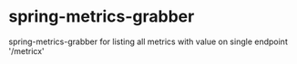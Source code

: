 # spring-metrics-grabber
spring-metrics-grabber for listing all metrics with value on single endpoint '/metricx'